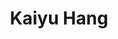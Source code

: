 ---
title: Kaiyu Hang

role: Assistant Professor of Computer Science
avatar_filename: profile2.png
organizations:
  - name: Rice University
    url: "https://hangkaiyu.github.io/"
superuser: false

social:
  - icon: envelope
    icon_pack: fas
    link: mailto:kaiyu(_dot_)hang(_at_)rice(_dot_)edu
  - icon: google-scholar
    icon_pack: ai
    link: https://scholar.google.se/citations?user=GrgH1lQAAAAJ&hl=en

email: "kaiyu(_dot_)hang(_at_)rice(_dot_)edu"
user_groups:
  - Principal Investigator

external_link: https://hangkaiyu.github.io/
---